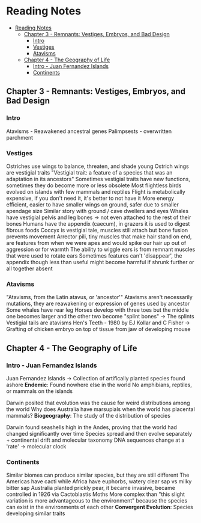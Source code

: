 # Reading Notes

- [Reading Notes](#reading-notes)
  - [Chapter 3 - Remnants: Vestiges, Embryos, and Bad Design](#chapter-3---remnants-vestiges-embryos-and-bad-design)
    - [Intro](#intro)
    - [Vestiges](#vestiges)
    - [Atavisms](#atavisms)
  - [Chapter 4 - The Geography of Life](#chapter-4---the-geography-of-life)
    - [Intro - Juan Fernandez Islands](#intro---juan-fernandez-islands)
    - [Continents](#continents)

## Chapter 3 - Remnants: Vestiges, Embryos, and Bad Design

### Intro

Atavisms - Reawakened ancestral genes
Palimpsests - overwritten parchment

### Vestiges

Ostriches use wings to balance, threaten, and shade young
Ostrich wings are vestigial traits
"Vestigial trait: a feature of a species that was an adaptation in its ancestors"
Sometimes vestigial traits have new functions, sometimes they do become more or less obsolete
Most flightless birds evolved on islands with few mammals and reptiles
Flight is metabolically expensive, if you don't need it, it's better to not have it
    More energy efficient, easier to have smaller wings on ground, safer due to smaller apendage size
Similar story with ground / cave dwellers and eyes
Whales have vestigial pelvis and leg bones -> not even attached to the rest of their bones
Humans have the appendix (caecum), in grazers it is used to digest fibrous foods
Coccyx is vestigial tale, muscles still attach but bone fusion prevents movement
Arrector pili, tiny muscles that make hair stand on end, are features from when we were apes and would spike our hair up out of aggression or for warmth
The ability to wiggle ears is from remnant muscles that were used to rotate ears
Sometimes features can't 'disappear', the appendix though less than useful might become harmful if shrunk further or all together absent

### Atavisms

"Atavisms, from the Latin atavus, or 'ancestor'"
Atavisms aren't necessarily mutations, they are reawakening or expression of genes used by ancestor
Some whales have rear leg
Horses develop with three toes but the middle one becomes larger and the other two become "splint bones" -> The splints
Vestigial tails are atavisms
Hen's Teeth - 1980 by EJ Kollar and C Fisher -> Grafting of chicken embryo on top of tissue from jaw of developing mouse

## Chapter 4 - The Geography of Life

### Intro - Juan Fernandez Islands

Juan Fernandez Islands -> Collection of artifically planted species found ashore
**Endemic**: Found nowhere else in the world
No amphibians, reptiles, or mammals on the islands

Darwin posited that evolution was the cause for weird distributions among the world
Why does Australia have marsupials when the world has placental mammals?
**Biogeography**: The study of the distribution of species

Darwin found seashells high in the Andes, proving that the world had changed significantly over time
Species spread and then evolve separately + continental drift and molecular taxonomy
DNA sequences change at a 'rate' -> molecular clock

### Continents

Similar biomes can produce similar species, but they are still different
The Americas have cacti while Africa have euphorbs, watery clear sap vs milky bitter sap
Australia planted prickly pear, it became invasive, became controlled in 1926 via Cactoblastis Moths
More complex than "this slight variation is more advantageous to the environment" because the species can exist in the environments of each other
**Convergent Evolution**: Species developing similar traits
